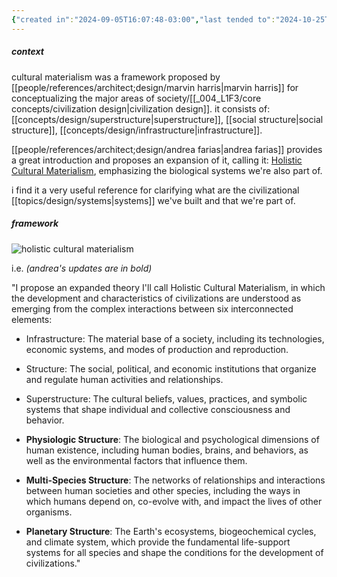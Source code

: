 ```yaml
---
{"created in":"2024-09-05T16:07:48-03:00","last tended to":"2024-10-25T14:46:42-03:00","tags":["framework","anthropology","design","sensemaking","🌱"],"dg-publish":true,"notestage":["🌱"],"created":"2024-09-05T16:07:48.916-03:00","updated":"2025-01-21T13:25:57.437-03:00","relevancescore":96,"permalink":"/models-and-frameworks/design/holistic-cultural-materialism/","dgPassFrontmatter":true}
---
```


##### context

cultural materialism was a framework proposed by [[people/references/architect;design/marvin harris\|marvin harris]] for conceptualizing the major areas of society/[[_004_L1F3/core concepts/civilization design\|civilization design]]. it consists of: [[concepts/design/superstructure\|superstructure]], [[social structure\|social structure]], [[concepts/design/infrastructure\|infrastructure]].

[[people/references/architect;design/andrea farias\|andrea farias]] provides a great introduction and proposes an expansion of it, calling it: [Holistic Cultural Materialism](https://diome.xyz/2+%F0%9F%8C%BF+Leaves/Cultural+Materialism), emphasizing the biological systems we're also part of.

i find it a very useful reference for clarifying what are the civilizational [[topics/design/systems\|systems]] we've built and that we're part of.

##### framework

![holistic cultural materialism](https://i.imgur.com/TwQHEt5.png)

i.e. _(andrea's updates are in bold)_

"I propose an expanded theory I'll call Holistic Cultural Materialism, in which the development and characteristics of civilizations are understood as emerging from the complex interactions between six interconnected elements:

- Infrastructure: The material base of a society, including its technologies, economic systems, and modes of production and reproduction.

- Structure: The social, political, and economic institutions that organize and regulate human activities and relationships.

- Superstructure: The cultural beliefs, values, practices, and symbolic systems that shape individual and collective consciousness and behavior.

- **Physiologic Structure**: The biological and psychological dimensions of human existence, including human bodies, brains, and behaviors, as well as the environmental factors that influence them.

- **Multi-Species Structure**: The networks of relationships and interactions between human societies and other species, including the ways in which humans depend on, co-evolve with, and impact the lives of other organisms.

- **Planetary Structure**: The Earth's ecosystems, biogeochemical cycles, and climate system, which provide the fundamental life-support systems for all species and shape the conditions for the development of civilizations."